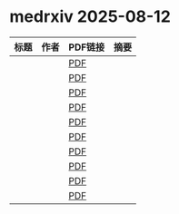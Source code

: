 # medrxiv 2025-08-12

| 标题 | 作者 | PDF链接 |  摘要 |
|------|------|--------|------|
|  |  | [PDF](https://doi.org/10.1101/2025.08.01.25332560) |  |
|  |  | [PDF](https://doi.org/10.1101/2025.08.05.25332967) |  |
|  |  | [PDF](https://doi.org/10.1101/2025.08.07.25333241) |  |
|  |  | [PDF](https://doi.org/10.1101/2025.08.07.25333034) |  |
|  |  | [PDF](https://doi.org/10.1101/2025.08.07.25333206) |  |
|  |  | [PDF](https://doi.org/10.1101/2025.08.08.25333313) |  |
|  |  | [PDF](https://doi.org/10.1101/2025.08.03.25332878) |  |
|  |  | [PDF](https://doi.org/10.1101/2025.08.07.25333243) |  |
|  |  | [PDF](https://doi.org/10.1101/2025.08.07.25333191) |  |
|  |  | [PDF](https://doi.org/10.1101/2025.08.06.25333174) |  |
